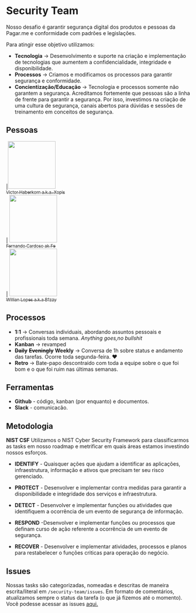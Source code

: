 # Security Team 
Nosso desafio é garantir segurança digital dos produtos e pessoas da Pagar.me e conformidade com padrões e legislações.

Para atingir esse objetivo utilizamos:
- **Tecnologia** -> Desenvolvimento e suporte na criação e implementação de tecnologias que aumentem a confidencialidade, integridade e disponibilidade.
- **Processos** -> Criamos e modificamos os processos para garantir segurança e conformidade.
- **Concientização/Educação** -> Tecnologia e processos somente não garantem a segurança. Acreditamos fortemente que pessoas são a linha de frente para garantir a segurança. Por isso, investimos na criação de uma cultura de segurança, canais abertos para dúvidas e sessões de treinamento em conceitos de segurança.

## Pessoas


|[<img src="https://avatars0.githubusercontent.com/u/17624056?s=460&v=4" width="130px;"/><br /><sub>Victor Haberkorn a.k.a. Xopis</sub>](https://github.com/vhaberkorn)<br /> | [<img 
src="https://avatars3.githubusercontent.com/u/6391604?s=400&v=4" width="130px;"/><br /> <sub> Fernando Cardoso ak Fe </sub>](https://github.com/#)<br /> | [<img 
src="https://avatars2.githubusercontent.com/u/11603769?s=400&v=4" width="130px;"/><br /> <sub>Willian Lopes a.k.a B1zzy</sub>](https://github.com/B1zzy1) 	



## Processos
- **1:1** -> Conversas individuais, abordando assuntos pessoais e profissionais toda semana. _Anything goes,no bullshit_
- **Kanban** -> revamped
- **~~Daily~~** **~~Eveningly~~** **Weekly** -> Conversa de 1h sobre status e andamento das tarefas. Ocorre toda segunda-feira. :heart:
- **Retro** -> Bate-papo descontraido com toda a equipe sobre o que foi bom e o que foi ruim nas últimas semanas.

## Ferramentas
- **Github** - código, kanban (por enquanto) e documentos.
- **Slack** - comunicacão.

## Metodologia
**NIST CSF**
Utilizamos o NIST Cyber Security Framework para classificarmos as tasks em nosso roadmap e metrificar em quais áreas estamos investindo nossos esforços.

- **IDENTIFY** - Quaisquer ações que ajudam a identificar as aplicações, infraestrutura, informação e ativos que precisam ter seu risco gerenciado.

- **PROTECT** - Desenvolver e implementar contra medidas para garantir a disponibilidade e integridade dos serviços e infraestrutura.

- **DETECT** - Desenvolver e implementar funções ou atividades que identifiquem a ocorrência de um evento de segurança de informação.

- **RESPOND** -Desenvolver e implementar funções ou processos que definam curso de ação referente a ocorrência de um evento de segurança.

- **RECOVER** - Desenvolver e implementar atividades, processos e planos para restabelecer o funções criticas para operação do negócio.

## Issues
Nossas tasks são categorizadas, nomeadas e descritas de maneira escrita/literal em `/security-team/issues`. Em formato de comentários, atualizamos sempre o status da tarefa (o que já fizemos até o momento). Você podesse acessar as issues [aqui.](https://github.com/pagarme/security-team/issues)
